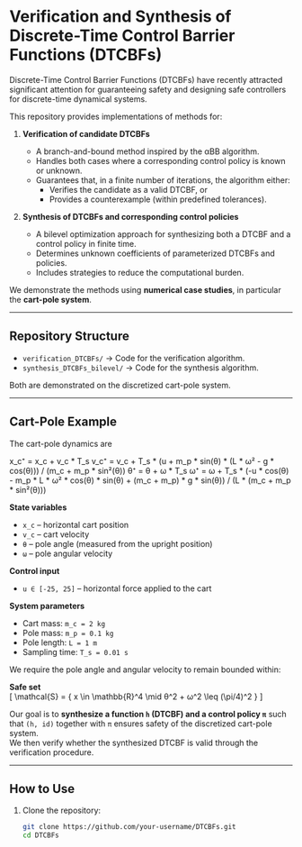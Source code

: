 # Verification and Synthesis of Discrete-Time Control Barrier Functions (DTCBFs)

Discrete-Time Control Barrier Functions (DTCBFs) have recently attracted significant attention for guaranteeing safety and designing safe controllers for discrete-time dynamical systems.  

This repository provides implementations of methods for:

1. **Verification of candidate DTCBFs**  
   - A branch-and-bound method inspired by the αBB algorithm.  
   - Handles both cases where a corresponding control policy is known or unknown.  
   - Guarantees that, in a finite number of iterations, the algorithm either:  
     - Verifies the candidate as a valid DTCBF, or  
     - Provides a counterexample (within predefined tolerances).  

2. **Synthesis of DTCBFs and corresponding control policies**  
   - A bilevel optimization approach for synthesizing both a DTCBF and a control policy in finite time.  
   - Determines unknown coefficients of parameterized DTCBFs and policies.  
   - Includes strategies to reduce the computational burden.  

We demonstrate the methods using **numerical case studies**, in particular the **cart-pole system**.

---

## Repository Structure

- `verification_DTCBFs/` → Code for the verification algorithm.  
- `synthesis_DTCBFs_bilevel/` → Code for the synthesis algorithm.  

Both are demonstrated on the discretized cart-pole system.  

---

## Cart-Pole Example

The cart-pole dynamics are 

x_c⁺ = x_c + v_c * T_s
v_c⁺ = v_c + T_s * (u + m_p * sin(θ) * (L * ω² - g * cos(θ))) / (m_c + m_p * sin²(θ))
θ⁺ = θ + ω * T_s
ω⁺ = ω + T_s * (-u * cos(θ) - m_p * L * ω² * cos(θ) * sin(θ) + (m_c + m_p) * g * sin(θ)) / (L * (m_c + m_p * sin²(θ)))

**State variables**  
- `x_c` – horizontal cart position  
- `v_c` – cart velocity  
- `θ` – pole angle (measured from the upright position)  
- `ω` – pole angular velocity  

**Control input**  
- `u ∈ [-25, 25]` – horizontal force applied to the cart  

**System parameters**  
- Cart mass: `m_c = 2 kg`  
- Pole mass: `m_p = 0.1 kg`  
- Pole length: `L = 1 m`  
- Sampling time: `T_s = 0.01 s`  

We require the pole angle and angular velocity to remain bounded within:

**Safe set**  
\[
\mathcal{S} = \{ x \in \mathbb{R}^4 \mid θ^2 + ω^2 \leq (\pi/4)^2 \}
\]

Our goal is to **synthesize a function `h` (DTCBF) and a control policy `π`** such that `(h, id)` together with `π` ensures safety of the discretized cart-pole system.  
We then verify whether the synthesized DTCBF is valid through the verification procedure.  

---

## How to Use

1. Clone the repository:  
   ```bash
   git clone https://github.com/your-username/DTCBFs.git
   cd DTCBFs

